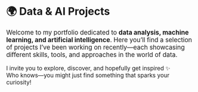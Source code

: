 
<div class="header">
    <h1>🌍 Data & AI Projects</h1>
    <p style="font-size:1.2em; margin-top:1rem;">
        Welcome to my portfolio dedicated to <strong>data analysis, machine learning, and artificial intelligence</strong>.
        Here you’ll find a selection of projects I’ve been working on recently—each showcasing different skills, tools, 
        and approaches in the world of data.
    </p>
    <p style="font-size:1.1em; margin-top:1rem;">
        I invite you to explore, discover, and hopefully get inspired ✨<br>
        Who knows—you might just find something that sparks your curiosity!
    </p>
</div>


